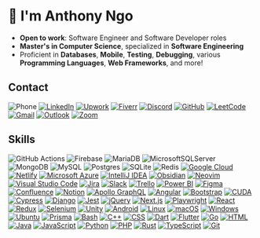 # 👋 I'm Anthony Ngo

- **Open to work**: Software Engineer and Software Developer roles
- **Master's in Computer Science**, specialized in **Software Engineering**
- Proficient in **Databases**, **Mobile**, **Testing**, **Debugging**, various **Programming Languages**, **Web Frameworks**, and more!

## Contact
![Phone](https://img.shields.io/badge/phone-+1%202063494860-8A2BE2)
[![LinkedIn](https://custom-icon-badges.demolab.com/badge/LinkedIn-0A66C2?logo=linkedin-white&logoColor=fff)](https://www.linkedin.com/in/anthongo)
[![Upwork](https://img.shields.io/badge/Upwork-6FDA44?logo=upwork&logoColor=fff)](https://www.upwork.com/freelancers/~01cfbb56c2bb5b594d)
[![Fiverr](https://img.shields.io/badge/Fiverr-1DBF73?logo=fiverr&logoColor=fff)](https://www.fiverr.com/anthonyngo4860)
[![Discord](https://img.shields.io/badge/Discord-%235865F2.svg?&logo=discord&logoColor=white)](https://discord.com/users/vadlus)
[![GitHub](https://img.shields.io/badge/GitHub-%23121011.svg?logo=github&logoColor=white)](https://github.com/anthongo)
[![LeetCode](https://img.shields.io/badge/LeetCode-000000?logo=LeetCode&logoColor=#d16c06)](https://leetcode.com/u/vadlus)
[![Gmail](https://img.shields.io/badge/Gmail-D14836?logo=gmail&logoColor=white)](mailto:anthonyngo002@gmail.com)
[![Outlook](https://img.shields.io/badge/Microsoft_Outlook-0078D4?style=for-the-badge&logo=microsoft-outlook&logoColor=white)](mailto:anthony.ngoxd@outlook.com)
[![Zoom](https://img.shields.io/badge/Zoom-2D8CFF?style=for-the-badge&logo=zoom&logoColor=white)](https://us05web.zoom.us/launch/chat?src=direct_chat_link&email=anthonyngo002%40gmail.com)

## Skills
![GitHub Actions](https://img.shields.io/badge/github%20actions-%232671E5.svg?style=for-the-badge&logo=githubactions&logoColor=white)
![Firebase](https://img.shields.io/badge/firebase-a08021?style=for-the-badge&logo=firebase&logoColor=ffcd34)
![MariaDB](https://img.shields.io/badge/MariaDB-003545?style=for-the-badge&logo=mariadb&logoColor=white)
![MicrosoftSQLServer](https://img.shields.io/badge/Microsoft%20SQL%20Server-CC2927?style=for-the-badge&logo=microsoft%20sql%20server&logoColor=white)
![MongoDB](https://img.shields.io/badge/MongoDB-%234ea94b.svg?style=for-the-badge&logo=mongodb&logoColor=white)
![MySQL](https://img.shields.io/badge/mysql-4479A1.svg?style=for-the-badge&logo=mysql&logoColor=white)
![Postgres](https://img.shields.io/badge/postgres-%23316192.svg?style=for-the-badge&logo=postgresql&logoColor=white)
![SQLite](https://img.shields.io/badge/sqlite-%2307405e.svg?style=for-the-badge&logo=sqlite&logoColor=white)
![Redis](https://img.shields.io/badge/redis-%23DD0031.svg?style=for-the-badge&logo=redis&logoColor=white)
[![Google Cloud](https://img.shields.io/badge/Google%20Cloud-%234285F4.svg?logo=google-cloud&logoColor=white)](#)
[![Netlify](https://img.shields.io/badge/Netlify-%23000000.svg?logo=netlify&logoColor=#00C7B7)](#)
[![Microsoft Azure](https://custom-icon-badges.demolab.com/badge/Microsoft%20Azure-0089D6?logo=msazure&logoColor=white)](#)
[![IntelliJ IDEA](https://img.shields.io/badge/IntelliJIDEA-000000.svg?logo=intellij-idea&logoColor=white)](#)
[![Obsidian](https://img.shields.io/badge/Obsidian-%23483699.svg?&logo=obsidian&logoColor=white)](#)
[![Neovim](https://img.shields.io/badge/Neovim-57A143?logo=neovim&logoColor=fff)](#)
[![Visual Studio Code](https://custom-icon-badges.demolab.com/badge/Visual%20Studio%20Code-0078d7.svg?logo=vsc&logoColor=white)](#)
[![Jira](https://img.shields.io/badge/Jira-0052CC?logo=jira&logoColor=fff)](#)
[![Slack](https://img.shields.io/badge/Slack-4A154B?logo=slack&logoColor=fff)](#)
[![Trello](https://img.shields.io/badge/Trello-0052CC?logo=trello&logoColor=fff)](#)
[![Power BI](https://custom-icon-badges.demolab.com/badge/Power%20BI-F1C912?logo=power-bi&logoColor=fff)](#)
[![Figma](https://img.shields.io/badge/Figma-F24E1E?logo=figma&logoColor=white)](#)
[![Confluence](https://img.shields.io/badge/Confluence-172B4D?logo=confluence&logoColor=fff)](#)
[![Notion](https://img.shields.io/badge/Notion-000?logo=notion&logoColor=fff)](#)
[![Apollo GraphQL](https://img.shields.io/badge/Apollo%20GraphQL-311C87?logo=apollographql&logoColor=fff)](#)
[![Angular](https://img.shields.io/badge/Angular-%23DD0031.svg?logo=angular&logoColor=white)](#)
[![Bootstrap](https://img.shields.io/badge/Bootstrap-7952B3?logo=bootstrap&logoColor=fff)](#)
[![CUDA](https://img.shields.io/badge/CUDA-76B900?logo=nvidia&logoColor=fff)](#)
[![Cypress](https://img.shields.io/badge/Cypress-69D3A7?logo=cypress&logoColor=fff)](#)
[![Django](https://img.shields.io/badge/Django-%23092E20.svg?logo=django&logoColor=white)](#)
[![Jest](https://img.shields.io/badge/Jest-C21325?logo=jest&logoColor=fff)](#)
[![jQuery](https://img.shields.io/badge/jQuery-0769AD?logo=jquery&logoColor=fff)](#)
[![Next.js](https://img.shields.io/badge/Next.js-black?logo=next.js&logoColor=white)](#)
[![Playwright](https://custom-icon-badges.demolab.com/badge/Playwright-2EAD33?logo=playwright&logoColor=fff)](#)
[![React](https://img.shields.io/badge/React-%2320232a.svg?logo=react&logoColor=%2361DAFB)](#)
[![Redux](https://img.shields.io/badge/Redux-764ABC?logo=redux&logoColor=fff)](#)
[![Selenium](https://img.shields.io/badge/Selenium-43B02A?logo=selenium&logoColor=fff)](#)
[![Unity](https://img.shields.io/badge/Unity-%23000000.svg?logo=unity&logoColor=white)](#)
[![Android](https://img.shields.io/badge/Android-3DDC84?logo=android&logoColor=white)](#)
[![Linux](https://img.shields.io/badge/Linux-FCC624?logo=linux&logoColor=black)](#)
[![macOS](https://img.shields.io/badge/macOS-000000?logo=apple&logoColor=F0F0F0)](#)
[![Windows](https://custom-icon-badges.demolab.com/badge/Windows-0078D6?logo=windows11&logoColor=white)](#)
[![Ubuntu](https://img.shields.io/badge/Ubuntu-E95420?logo=ubuntu&logoColor=white)](#)
[![Prisma](https://img.shields.io/badge/Prisma-2D3748?logo=prisma&logoColor=white)](#)
[![Bash](https://img.shields.io/badge/Bash-4EAA25?logo=gnubash&logoColor=fff)](#)
[![C++](https://img.shields.io/badge/C++-%2300599C.svg?logo=c%2B%2B&logoColor=white)](#)
[![CSS](https://img.shields.io/badge/CSS-639?logo=css&logoColor=fff)](#)
[![Dart](https://img.shields.io/badge/Dart-%230175C2.svg?logo=dart&logoColor=white)](#)
[![Flutter](https://img.shields.io/badge/Flutter-02569B?logo=flutter&logoColor=fff)](#)
[![Go](https://img.shields.io/badge/Go-%2300ADD8.svg?&logo=go&logoColor=white)](#)
[![HTML](https://img.shields.io/badge/HTML-%23E34F26.svg?logo=html5&logoColor=white)](#)
[![Java](https://img.shields.io/badge/Java-%23ED8B00.svg?logo=openjdk&logoColor=white)](#)
[![JavaScript](https://img.shields.io/badge/JavaScript-F7DF1E?logo=javascript&logoColor=000)](#)
[![Python](https://img.shields.io/badge/Python-3776AB?logo=python&logoColor=fff)](#)
[![PHP](https://img.shields.io/badge/php-%23777BB4.svg?&logo=php&logoColor=white)](#)
[![Rust](https://img.shields.io/badge/Rust-%23000000.svg?e&logo=rust&logoColor=white)](#)
[![TypeScript](https://img.shields.io/badge/TypeScript-3178C6?logo=typescript&logoColor=fff)](#)
[![Git](https://img.shields.io/badge/Git-F05032?logo=git&logoColor=fff)](#)
